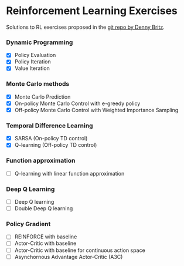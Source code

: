# Reinforcement Learning Exercises

Solutions to RL exercises proposed in the [git repo by Denny Britz](https://github.com/dennybritz/reinforcement-learning).

### Dynamic Programming

- [x] Policy Evaluation
- [x] Policy Iteration
- [x] Value Iteration

### Monte Carlo methods

- [x] Monte Carlo Prediction
- [x] On-policy Monte Carlo Control with e-greedy policy
- [x] Off-policy Monte Carlo Control with Weighted Importance Sampling

### Temporal Difference Learning

- [x] SARSA (On-policy TD control)
- [x] Q-learning (Off-policy TD control)

### Function approximation

- [ ] Q-learning with linear function approximation

### Deep Q Learning

- [ ] Deep Q learning
- [ ] Double Deep Q learning

### Policy Gradient

- [ ] REINFORCE with baseline
- [ ] Actor-Critic with baseline
- [ ] Actor-Critic with baseline for continuous action space
- [ ] Asynchornous Advantage Actor-Critic (A3C)
